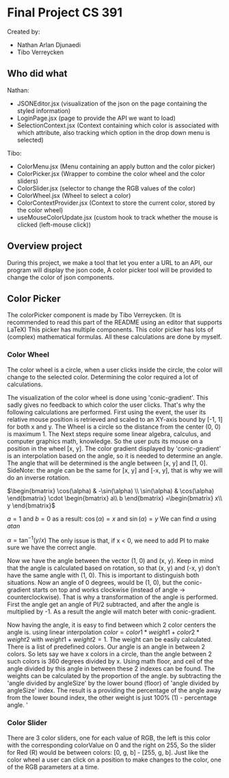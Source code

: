 # Final Project CS 391

Created by:
- Nathan Arlan Djunaedi
- Tibo Verreycken

## Who did what
Nathan:
 - JSONEditor.jsx (visualization of the json on the page containing the styled information)
 - LoginPage.jsx (page to provide the API we want to load)
 - SelectionContext.jsx (Context containing which color is associated with which attribute, also tracking which option in the drop down menu is selected)

Tibo:
 - ColorMenu.jsx (Menu containing an apply button and the color picker)
 - ColorPicker.jsx (Wrapper to combine the color wheel and the color sliders)
 - ColorSlider.jsx (selector to change the RGB values of the color)
 - ColorWheel.jsx (Wheel to select a color)
 - ColorContextProvider.jsx (Context to store the current color, stored by the color wheel)
 - useMouseColorUpdate.jsx (custom hook to track whether the mouse is clicked (left-mouse click))

## Overview project
During this project, we make a tool that let you enter a URL to an API,
our program will display the json code, A color picker tool will be provided to change the color
of json components.

## Color Picker
The colorPicker component is made by Tibo Verreycken.
(It is recommended to read this part of the README using an editor that supports LaTeX)
This picker has multiple components. This color picker has lots of (complex) mathematical formulas.
All these calculations are done by myself.

### Color Wheel
The color wheel is a circle, when a user clicks inside the circle, the color will change
to the selected color. Determining the color required a lot of calculations.

The visualization of the color wheel is done using 'conic-gradient'. This sadly gives no feedback 
to which color the user clicks. That's why the following calculations are performed.
First using the event, the user its relative mouse position is retrieved and scaled to an XY-axis bound
by [-1, 1] for both x and y. The Wheel is a circle so the distance from the center (0, 0) is maximum 1.
The Next steps require some linear algebra, calculus, and computer graphics math, knowledge.
So the user puts its mouse on a position in the wheel [x, y]. The color gradient displayed by 'conic-gradient' 
is an interpolation based on the angle, so it is needed to determine an angle. The angle that will be determined is the angle between
[x, y] and [1, 0]. SideNote: the angle can be the same for [x, y] and [-x, y], that is why we will do an inverse rotation.


$`\begin{bmatrix}
\cos(\alpha) & -\sin(\alpha) \\
\sin(\alpha) & \cos(\alpha)
\end{bmatrix}
\cdot
\begin{bmatrix}
a\\
b
\end{bmatrix}
=\begin{bmatrix}
x\\
y
\end{bmatrix}`$

$`
a = 1
`$ and $`
b = 0
`$
as a result:
$`
\cos(\alpha) = x
`$ and $`
\sin(\alpha) = y
`$
We can find $`\alpha`$ using $`atan`$

$`\alpha = \tan^{-1}(y/x)`$
The only issue is that, if x < 0, we need to add PI to make sure
we have the correct angle.

Now we have the angle between the vector (1, 0) and (x, y). Keep in mind that the angle is calculated based on rotation, so that (x, y) and (-x, y) don't have the same angle with (1, 0).
This is important to distinguish both situations. Now an angle of 0 degrees, would be (1, 0), but the conic-gradient starts on top and works clockwise (instead of angle -> counterclockwise).
That is why a transformation of the angle is performed. First the angle get an angle of PI/2 subtracted, and after the angle is multiplied by -1. As a result the angle will match beter with conic-gradient.

Now having the angle, it is easy to find between which 2 color centers the angle is.
using linear interpolation $`color = color1*weight1+color2*weight2`$ with $`weight1 + weight 2 = 1`$.
The weight can be easily calculated. There is a list of predefined colors. Our angle is an angle in between 2 colors. So lets say we have x colors in a circle, than the angle between 2 such colors is
360 degrees divided by x. Using math floor, and ceil of the angle divided by this angle in between these 2 indexes can be found. The weights can be calculated by the proportion of the angle.
by subtracting the 'angle divided by angleSize' by the lower bound (floor) of 'angle divided by angleSize' index. The result is a providing the percentage of the angle away from the lower bound index,
the other weight is just 100% (1) - percentage angle.
'
### Color Slider
There are 3 color sliders, one for each value of RGB, the left is this color with the corresponding colorValue on 0 and the right on 255,
So the slider for Red (R) would be between colors: [0, g, b] - [255, g, b]. Just like the color wheel a user can click on a position to make changes to the color,
one of the RGB parameters at a time.

